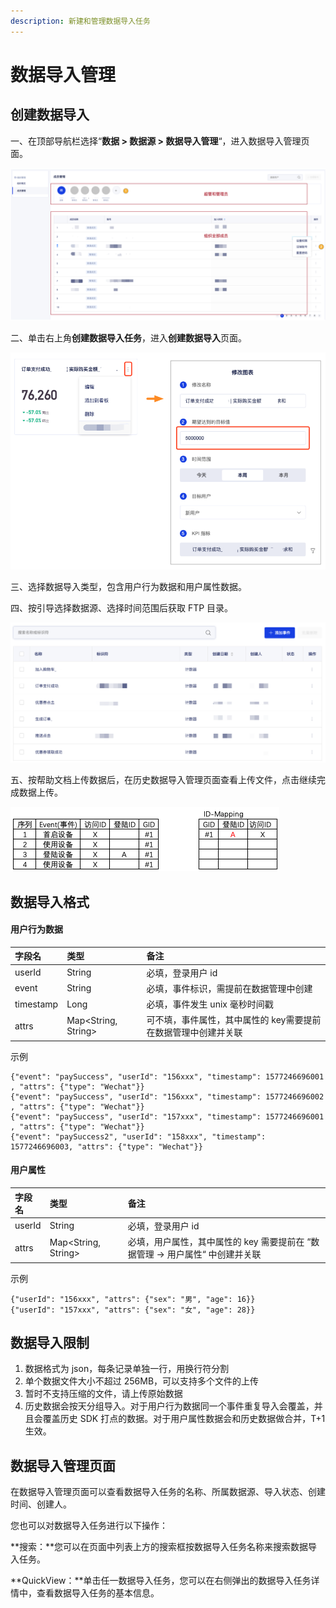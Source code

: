 ```yaml
---
description: 新建和管理数据导入任务
---
```


# 数据导入管理

## 创建数据导入

一、在顶部导航栏选择“**数据 &gt; 数据源 &gt; 数据导入管理**“，进入数据导入管理页面。

![&#x6570;&#x636E;&#x5BFC;&#x5165;&#x7BA1;&#x7406;&#x9875;&#x9762;](../../../.gitbook/assets/image%20%28141%29.png)

二、单击右上角**创建数据导入任务**，进入**创建数据导入**页面。

![&#x6570;&#x636E;&#x5BFC;&#x5165;&#x7C7B;&#x578B;&#x9009;&#x62E9;](../../../.gitbook/assets/image%20%28169%29.png)

三、选择数据导入类型，包含用户行为数据和用户属性数据。

四、按引导选择数据源、选择时间范围后获取 FTP 目录。

![&#x521B;&#x5EFA;&#x6570;&#x636E;&#x5BFC;&#x5165;&#x9875;&#x9762;](../../../.gitbook/assets/image%20%28144%29.png)

五、按帮助文档上传数据后，在历史数据导入管理页面查看上传文件，点击继续完成数据上传。

![&#x6570;&#x636E;&#x5BFC;&#x5165;&#x7BA1;&#x7406;&#x9875;&#x9762;&#xFF1A;&#x5BFC;&#x5165;&#x6210;&#x529F;&#x540E;&#x5BFC;&#x5165;&#x72B6;&#x6001;&#x53D8;&#x66F4;](../../../.gitbook/assets/image%20%2882%29.png)

## 数据导入格式

#### 用户行为数据

| 字段名 | 类型 | 备注 |
| :--- | :--- | :--- |
| userId | String | 必填，登录用户 id |
| event | String | 必填，事件标识，​需提前在数据管理中创建 |
| timestamp | Long | 必填，事件发生 unix 毫秒时间戳 |
| attrs | Map&lt;String, String&gt; | 可不填，事件属性，其中属性的 key ​需要提前在数据管理中创建​并关联 |

示例

```text
{​"event"​:​ ​"paySuccess"​,​ ​"userId"​:​ "​156xxx"​,​ ​"timestamp"​:​ ​1577246696001​,​ ​"attrs"​:​ ​{​"type"​: "Wechat"​}}
{​"event"​:​ ​"paySuccess"​,​ ​"userId"​:​ "​156xxx"​,​ ​"timestamp"​:​ ​1577246696002​,​ ​"attrs"​:​ ​{​"type"​: "Wechat"​}}
{​"event"​:​ ​"paySuccess"​,​ ​"userId"​:​ "​157xxx"​,​ ​"timestamp"​:​ ​1577246696001​,​ ​"attrs"​:​ ​{​"type"​: "Wechat"​}}
{​"event"​:​ ​"paySuccess2"​,​ ​"userId"​:​ ​"158xxx"​,​ ​"timestamp"​:​ ​1577246696003​,​ ​"attrs"​:​ ​{​"type"​: "Wechat"​}}
```

#### 用户属性

| 字段名 | 类型 | 备注 |
| :--- | :--- | :--- |
| userId | String | 必填，登录用户 id |
| attrs | Map&lt;String, String&gt; | 必填，用户属性，其中属性的 key ​需要提前在 “数据管理 -&gt; 用户属性“ 中创建​并关联 |

示例

```text
{"userId": "156xxx", "attrs": {"sex": "男", "age": 16}}
{"userId": "157xxx", "attrs": {"sex": "女", "age": 28}}
```

## 数据导入限制

1. 数据格式为 json，每条记录单独一行，用换行符分割
2. 单个数据文件大小不超过 256MB，可以支持多个文件的上传
3. 暂时不支持压缩的文件，请上传原始数据
4. 历史数据会按天分组导入。对于用户行为数据同一个事件重复导入会覆盖，并且会覆盖历史 SDK 打点的数据。对于用户属性数据会和历史数据做合并，T+1生效。

## 数据导入管理页面

在数据导入管理页面可以查看数据导入任务的名称、所属数据源、导入状态、创建时间、创建人。

您也可以对数据导入任务进行以下操作：

**搜索：**您可以在页面中列表上方的搜索框按数据导入任务名称来搜索数据导入任务。

**QuickView：**单击任一数据导入任务，您可以在右侧弹出的数据导入任务详情中，查看数据导入任务的基本信息。

